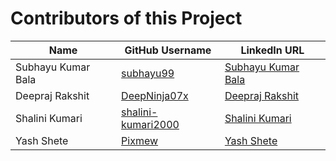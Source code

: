 # Contributors of this Project

|          Name          |     GitHub Username     |    LinkedIn URL    |
| -----------------------|-------------------------|--------------------|
| Subhayu Kumar Bala     |   [subhayu99](https://github.com/subhayu99)        |    [Subhayu Kumar Bala](https://www.linkedin.com/in/subhayu-kumar-bala)|
| Deepraj Rakshit        |   [DeepNinja07x](https://github.com/DeepNinja07x)      |    [Deepraj Rakshit](https://www.linkedin.com/in/deepraj-rakshit)|
| Shalini Kumari         |   [shalini-kumari2000](https://github.com/shalini-kumari2000)   |   [Shalini Kumari](https://www.linkedin.com/in/shalini-kumari-8a93551b4)            |
| Yash Shete             |   [Pixmew](https://github.com/Pixmew)                |   [Yash Shete](https://www.linkedin.com/in/yash-shete-b36aa1182)         |
